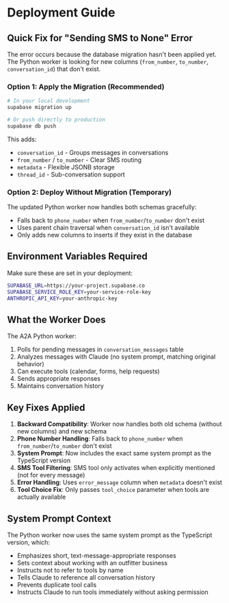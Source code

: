 # Deployment Guide

## Quick Fix for "Sending SMS to None" Error

The error occurs because the database migration hasn't been applied yet. The Python worker is looking for new columns (`from_number`, `to_number`, `conversation_id`) that don't exist.

### Option 1: Apply the Migration (Recommended)

```bash
# In your local development
supabase migration up

# Or push directly to production
supabase db push
```

This adds:
- `conversation_id` - Groups messages in conversations
- `from_number` / `to_number` - Clear SMS routing
- `metadata` - Flexible JSONB storage
- `thread_id` - Sub-conversation support

### Option 2: Deploy Without Migration (Temporary)

The updated Python worker now handles both schemas gracefully:
- Falls back to `phone_number` when `from_number`/`to_number` don't exist
- Uses parent chain traversal when `conversation_id` isn't available
- Only adds new columns to inserts if they exist in the database

## Environment Variables Required

Make sure these are set in your deployment:

```bash
SUPABASE_URL=https://your-project.supabase.co
SUPABASE_SERVICE_ROLE_KEY=your-service-role-key
ANTHROPIC_API_KEY=your-anthropic-key
```

## What the Worker Does

The A2A Python worker:
1. Polls for pending messages in `conversation_messages` table
2. Analyzes messages with Claude (no system prompt, matching original behavior)
3. Can execute tools (calendar, forms, help requests)
4. Sends appropriate responses
5. Maintains conversation history

## Key Fixes Applied

1. **Backward Compatibility**: Worker now handles both old schema (without new columns) and new schema
2. **Phone Number Handling**: Falls back to `phone_number` when `from_number`/`to_number` don't exist
3. **System Prompt**: Now includes the exact same system prompt as the TypeScript version
4. **SMS Tool Filtering**: SMS tool only activates when explicitly mentioned (not for every message)
5. **Error Handling**: Uses `error_message` column when `metadata` doesn't exist
6. **Tool Choice Fix**: Only passes `tool_choice` parameter when tools are actually available

## System Prompt Context

The Python worker now uses the same system prompt as the TypeScript version, which:
- Emphasizes short, text-message-appropriate responses
- Sets context about working with an outfitter business
- Instructs not to refer to tools by name
- Tells Claude to reference all conversation history
- Prevents duplicate tool calls
- Instructs Claude to run tools immediately without asking permission